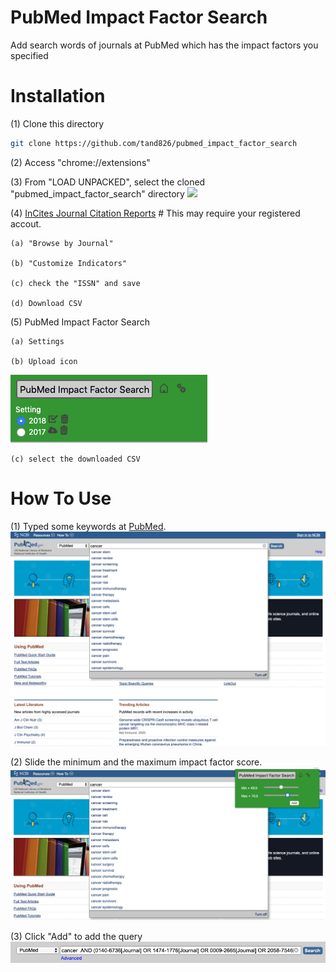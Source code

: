 # PubMed Impact Factor Search
Add search words of journals at PubMed which has the impact factors you specified

# Installation

(1) Clone this directory
```bash
git clone https://github.com/tand826/pubmed_impact_factor_search
```
(2) Access "chrome://extensions"

(3) From "LOAD UNPACKED", select the cloned "pubmed_impact_factor_search" directory
<img src="https://developer.chrome.com/static/images/get_started/load_extension.png">

(4) <a href="https://jcr.clarivate.com/JCRLandingPageAction.action">InCites Journal Citation Reports</a> # This may require your registered accout.

 	(a) "Browse by Journal"

	(b) "Customize Indicators"

	(c) check the "ISSN" and save

	(d) Download CSV

(5) PubMed Impact Factor Search

	(a) Settings

	(b) Upload icon
![upload](images/upload.png)

	(c) select the downloaded CSV

# How To Use
(1) Typed some keywords at <a href="https://www.ncbi.nlm.nih.gov/pubmed/">PubMed</a>.
![pubmed](images/pubmed.png)

(2) Slide the minimum and the maximum impact factor score.
![slide](images/slide.png)

(3) Click "Add" to add the query
![added](images/added.png)
